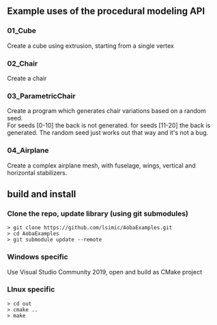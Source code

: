 ## Example uses of the procedural modeling API

### 01_Cube
Create a cube using extrusion, starting from a single vertex

### 02_Chair
Create a chair

### 03_ParametricChair
Create a program which generates chair variations based on a random seed.  
For seeds [0-10] the back is not generated. for seeds [11-20] the back is generated. The random seed just works out that way and it's not a bug.

### 04_Airplane
Create a complex airplane mesh, with fuselage, wings, vertical and horizontal stabilizers.

## build and install
### Clone the repo, update library (using git submodules)
`> git clone https://github.com/lsimic/AobaExamples.git`  
`> cd AobaExamples`  
`> git submodule update --remote`  

### Windows specific
Use Visual Studio Community 2019, open and build as CMake project

### LInux specific
`> cd out`  
`> cmake ..`  
`> make`  